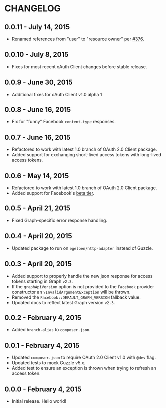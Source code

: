 # CHANGELOG


## 0.0.11 - July 14, 2015

- Renamed references from "user" to "resource owner" per [#376](https://github.com/thephpleague/oauth2-client/pull/376).

## 0.0.10 - July 8, 2015

- Fixes for most recent oAuth Client changes before stable release.

## 0.0.9 - June 30, 2015

- Additional fixes for oAuth Client v1.0 alpha 1

## 0.0.8 - June 16, 2015

- Fix for "funny" Facebook `content-type` responses.

## 0.0.7 - June 16, 2015

- Refactored to work with latest 1.0 branch of OAuth 2.0 Client package.
- Added support for exchanging short-lived access tokens with long-lived access tokens.

## 0.0.6 - May 14, 2015

- Refactored to work with latest 1.0 branch of OAuth 2.0 Client package.
- Added support for Facebook's [beta tier](https://developers.facebook.com/docs/apps/beta-tier).

## 0.0.5 - April 21, 2015

- Fixed Graph-specific error response handling.

## 0.0.4 - April 20, 2015

- Updated package to run on `egeloen/http-adapter` instead of Guzzle.

## 0.0.3 - April 20, 2015

- Added support to properly handle the new json response for access tokens starting in Graph `v2.3`.
- If the `graphApiVersion` option is not provided to the `Facebook` provider constructor an `\InvalidArgumentException` will be thrown.
- Removed the `Facebook::DEFAULT_GRAPH_VERSION` fallback value.
- Updated docs to reflect latest Graph version `v2.3`.

## 0.0.2 - February 4, 2015

- Added `branch-alias` to `composer.json`.

## 0.0.1 - February 4, 2015

- Updated `composer.json` to require OAuth 2.0 Client v1.0 with `@dev` flag.
- Updated tests to mock Guzzle v5.x.
- Added test to ensure an exception is thrown when trying to refresh an access token.

## 0.0.0 - February 4, 2015

- Initial release. Hello world!
